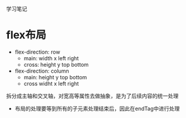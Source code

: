 学习笔记
# flex布局
* flex-direction: row
  * main: width x left right
  * cross: height y top bottom
* flex-direction: column
  * main: height y top bottom
  * cross widht x left right

拆分成主轴和交叉轴，对宽高等属性去做抽象，是为了后续内容的统一处理
* 布局的处理要等到所有的子元素处理结束后，因此在endTag中进行处理